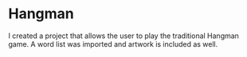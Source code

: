 # Hangman
I created a project that allows the user to play the traditional Hangman game. 
A word list was imported and artwork is included as well.
